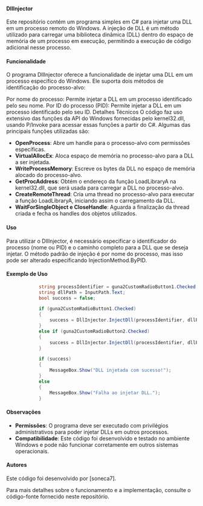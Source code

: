 #### DllInjector

Este repositório contém um programa simples em C# para injetar uma DLL em um processo remoto do Windows. A injeção de DLL é um método utilizado para carregar uma biblioteca dinâmica (DLL) dentro do espaço de memória de um processo em execução, permitindo a execução de código adicional nesse processo.

#### Funcionalidade

O programa DllInjector oferece a funcionalidade de injetar uma DLL em um processo específico do Windows. Ele suporta dois métodos de identificação do processo-alvo:

Por nome do processo: Permite injetar a DLL em um processo identificado pelo seu nome.
Por ID do processo (PID): Permite injetar a DLL em um processo identificado pelo seu ID.
Detalhes Técnicos
O código faz uso extensivo das funções da API do Windows fornecidas pelo kernel32.dll, usando P/Invoke para acessar essas funções a partir do C#. Algumas das principais funções utilizadas são:

- **OpenProcess**: Abre um handle para o processo-alvo com permissões específicas.
- **VirtualAllocEx**: Aloca espaço de memória no processo-alvo para a DLL a ser injetada.
- **WriteProcessMemory**: Escreve os bytes da DLL no espaço de memória alocado do processo-alvo.
- **GetProcAddress**: Obtém o endereço da função LoadLibraryA na kernel32.dll, que será usada para carregar a DLL no processo-alvo.
- **CreateRemoteThread**: Cria uma thread no processo-alvo para executar a função LoadLibraryA, iniciando assim o carregamento da DLL.
- **WaitForSingleObject e CloseHandle**: Aguarda a finalização da thread criada e fecha os handles dos objetos utilizados.

#### Uso
Para utilizar o DllInjector, é necessário especificar o identificador do processo (nome ou PID) e o caminho completo para a DLL que se deseja injetar. O método padrão de injeção é por nome do processo, mas isso pode ser alterado especificando InjectionMethod.ByPID.

#### Exemplo de Uso

```csharp
            string processIdentifier = guna2CustomRadioButton1.Checked ? InputProcessName.Text : InputProcessID.Text;
            string dllPath = InputPath.Text;
            bool success = false;

            if (guna2CustomRadioButton1.Checked)
            {
                success = DllInjector.InjectDll(processIdentifier, dllPath, DllInjector.InjectionMethod.ByProcessName);
            }
            else if (guna2CustomRadioButton2.Checked)
            {
                success = DllInjector.InjectDll(processIdentifier, dllPath, DllInjector.InjectionMethod.ByPID);
            }

            if (success)
            {
                MessageBox.Show("DLL injetada com sucesso!");
            }
            else
            {
                MessageBox.Show("Falha ao injetar DLL.");
            }
```

#### Observações
- **Permissões**: O programa deve ser executado com privilégios administrativos para poder injetar DLLs em outros processos.
- **Compatibilidade**: Este código foi desenvolvido e testado no ambiente Windows e pode não funcionar corretamente em outros sistemas operacionais.

#### Autores
Este código foi desenvolvido por [soneca7].

Para mais detalhes sobre o funcionamento e a implementação, consulte o código-fonte fornecido neste repositório.
